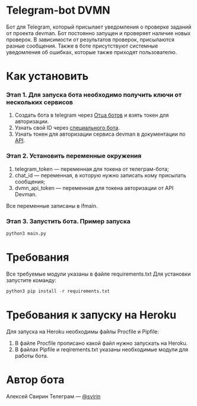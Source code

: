 # Telegram-bot DVMN
Бот для Telegram, который присылает уведомления о проверке заданий от проекта devman. Бот постоянно запущен и проверяет наличие новых проверок. В зависимости от результатов проверок, присылаются разные сообщения. Также в боте присутствуют системные уведомления об ошибках, которые также приходят пользователю. 

# Как установить
### Этап 1. Для запуска бота необходимо получить ключи от нескольких сервисов
1) Создать бота в telegram через [Отца ботов](https://telegram.me/BotFather) и взять токен для авторизации.
2) Узнать свой ID через [специального бота](https://telegram.me/userinfobot).
3) Узнать токен для авторизации сервиса devman в документации по [API](https://dvmn.org/api/docs/).

### Этап 2. Установить переменные окружения
1) telegram_token — переменная для токена от телеграм-бота;  
2) chat_id — переменная, в которую нужно записать кому присылать сообщения;  
3) dvmn_api_token — переменная для токена авторизации от API Devman.  

Все переменные записаны в ifmain.

### Этап 3. Запустить бота. Пример запуска
```python
python3 main.py
```
# Требования
Все требуемые модули указаны в файле requirements.txt
Для установки запустите команду:
```python
python3 pip install -r requirements.txt
```

# Требования к запуску на Heroku
Для запуска на Heroku необходимы файлы Procfile и Pipfile:
1) В файле Procfile прописано какой файл нужно запускать на Heroku.
2) В файлах Pipfile и reqirements.txt указаны необходимые модули для работы бота.

# Автор бота
Алексей Свирин
Телеграм — [@svirin](https://telegram.me/svirin)
